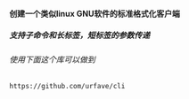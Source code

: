 #### 创建一个类似linux GNU软件的标准格式化客户端

##### 支持子命令和长标签，短标签的参数传递


###### 使用下面这个库可以做到
    https://github.com/urfave/cli